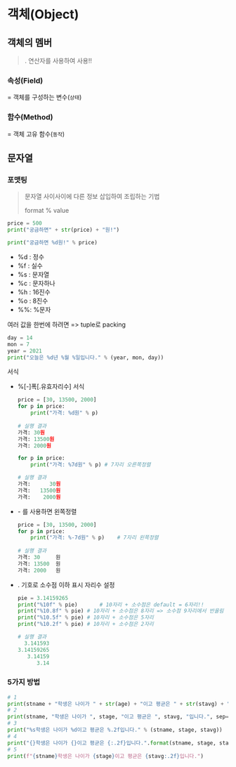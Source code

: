 # 객체(Object)

## 객체의 멤버

> . 연산자를 사용하여 사용!!

### 속성(Field)

= 객체를 구성하는 변수(`상태`)

### 함수(Method)

= 객체 고유 함수(`동작`)



## 문자열

### 포맷팅

> 문자열 사이사이에 다른 정보 삽입하여 조립하는 기법
>
> format % value

```python
price = 500
print("궁금하면" + str(price) + "원!")

print("궁금하면 %d원!" % price)
```

* %d : 정수
* %f : 실수
* %s : 문자열
* %c : 문자하나
* %h : 16진수
* %o : 8진수
* %%: %문자

여러 값을 한번에 하려면 => tuple로 packing

```python
day = 14
mon = 7
year = 2021
print("오늘은 %d년 %월 %일입니다." % (year, mon, day))
```

서식

* %[-]폭[.유효자리수] 서식

  ```python
  price = [30, 13500, 2000]
  for p in price:
      print("가격: %d원" % p)
      
  # 실행 결과
  가격: 30원
  가격: 13500원
  가격: 2000원
  
  for p in price:
      print("가격: %7d원" % p)	# 7자리 오른쪽정렬
  
  # 실행 결과
  가격:      30원
  가격:   13500원
  가격:    2000원
  ```

* \- 를 사용하면 왼쪽정렬

  ```python
  price = [30, 13500, 2000]
  for p in price:
      print("가격: %-7d원" % p)	# 7자리 왼쪽정렬
      
  # 실행 결과
  가격: 30     원
  가격: 13500  원
  가격: 2000   원
  ```

* . 기호로 소수점 이하 표시 자리수 설정

  ```python
  pie = 3.14159265
  print("%10f" % pie)		# 10자리 + 소수점은 default = 6자리!!
  print("%10.8f" % pie)	# 10자리 + 소수점은 8자리 => 소수점 9자리에서 반올림
  print("%10.5f" % pie)	# 10자리 + 소수점은 5자리
  print("%10.2f" % pie)	# 10자리 + 소수점은 2자리
  
  # 실행 결과
    3.141593
  3.14159265
     3.14159
        3.14
  ```

### 5가지 방법

```python
# 1
print(stname + "학생은 나이가 " + str(age) + "이고 평균은 " + str(stavg) + "입니다.")
# 2
print(stname, "학생은 나이가 ", stage, "이고 평균은 ", stavg, "입니다.", sep="")
# 3
print("%s학생은 나이가 %d이고 평균은 %.2f입니다." % (stname, stage, stavg))
# 4
print("{}학생은 나이가 {}이고 평균은 {:.2f}입니다.".format(stname, stage, stavg))
# 5
print(f"{stname}학생은 나이가 {stage}이고 평균은 {stavg:.2f}입니다.")
```

